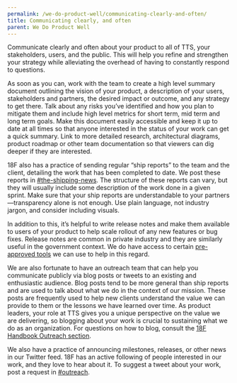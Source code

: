 ```yaml
---
permalink: /we-do-product-well/communicating-clearly-and-often/
title: Communicating clearly, and often
parent: We Do Product Well
---
```

Communicate clearly and often about your product to all of TTS, your stakeholders, users, and the public. This will help you refine and strengthen your strategy while alleviating the overhead of having to constantly respond to questions.

As soon as you can, work with the team to create a high level summary document outlining the vision of your product, a description of your users, stakeholders and partners, the desired impact or outcome, and any strategy to get there. Talk about any risks you’ve identified and how you plan to mitigate them and include high level metrics for short term, mid term and long term goals. Make this document easily accessible and keep it up to date at all times so that anyone interested in the status of your work can get a quick summary. Link to more detailed research, architectural diagrams, product roadmap or other team documentation so that viewers can dig deeper if they are interested.

18F also has a practice of sending regular “ship reports” to the team and the client, detailing the work that has been completed to date. We post these reports in  <a href="https://gsa-tts.slack.com/messages/C4HGPF9QA/" target="_blank">#the-shipping-news</a>. The structure of these reports can vary, but they will usually include some description of the work done in a given sprint. Make sure that your ship reports are understandable to your partners&mdash;transparency alone is not enough. Use plain language, not industry jargon, and consider including visuals. 

In addition to this, it’s helpful to write release notes and make them available to users of your product to help scale rollout of any new features or bug fixes. Release notes are common in private industry and they are similarly useful in the government context. We do have access to certain <a href="https://handbook.18f.gov/#tools" target="_blank">pre-approved tools</a> we can use to help in this regard.

We are also fortunate to have an outreach team that can help you communicate publicly via blog posts or tweets to an existing and enthusiastic audience. Blog posts tend to be more general than ship reports and are used to talk about what we do in the context of our mission. These posts are frequently used to help new clients understand the value we can provide to them or the lessons we have learned over time. As product leaders, your role at TTS gives you a unique perspective on the value we are delivering, so blogging about your work is crucial to sustaining what we do as an organization. For questions on how to blog, consult the <a href="https://handbook.18f.gov/outreach/#blog" target="_blank">18F Handbook Outreach section</a>. 

We also have a practice of announcing milestones, releases, or other news in our Twitter feed. 18F has an active following of people interested in our work, and they love to hear about it. To suggest a tweet about your work, post a request in <a href="https://gsa-tts.slack.com/messages/C03CPV8KK/" target="_blank">#outreach</a>.

